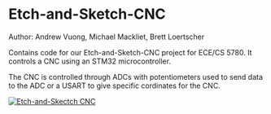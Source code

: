 # Etch-and-Sketch-CNC
Author: Andrew Vuong, Michael Mackliet, Brett Loertscher

Contains code for our Etch-and-Sketch-CNC project for ECE/CS 5780. It controls a CNC using an STM32 microcontroller. 

The CNC is controlled through ADCs with potentiometers used to send data to the ADC or a USART to give specific cordinates for the CNC.

[![Etch-and-Skectch CNC](https://youtu.be/k5wPZZEIADg/0.jpg)](https://youtu.be/k5wPZZEIADg "Etch-and-Sketch CNC")
